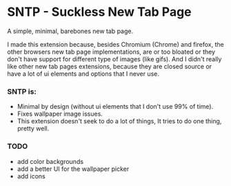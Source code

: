 # SNTP - Suckless New Tab Page 
A simple, minimal, barebones new tab page.

I made this extension because, besides Chromium (Chrome) and firefox, the other browsers new tab page implementations, are or too bloated or they don't have support for different type of images (like gifs).
And I didn't really like other new tab pages extensions, because they are closed source or have a lot of ui elements and options that I never use.

### SNTP is:
* Minimal by design (without ui elements that I don't use 99% of time).
* Fixes wallpaper image issues.
* This extension doesn't seek to do a lot of things, It tries to do one thing, pretty well.


### TODO
* add color backgrounds
* add a better UI for the wallpaper picker
* add icons


 
